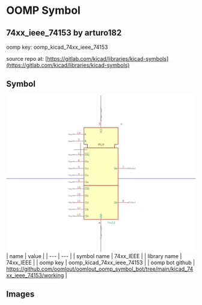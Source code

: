 # OOMP Symbol  
## 74xx_ieee_74153  by arturo182  
  
oomp key: oomp_kicad_74xx_ieee_74153  
  
source repo at: [https://gitlab.com/kicad/libraries/kicad-symbols](https://gitlab.com/kicad/libraries/kicad-symbols)  
## Symbol  
  
[![working.png](working_600.png)](working.png)  
| name | value | 
| --- | --- | 
| symbol name | 74xx_IEEE | 
| library name | 74xx_IEEE | 
| oomp key | oomp_kicad_74xx_ieee_74153 | 
| oomp bot github | https://github.com/oomlout/oomlout_oomp_symbol_bot/tree/main/kicad_74xx_ieee_74153/working | 
## Images  
